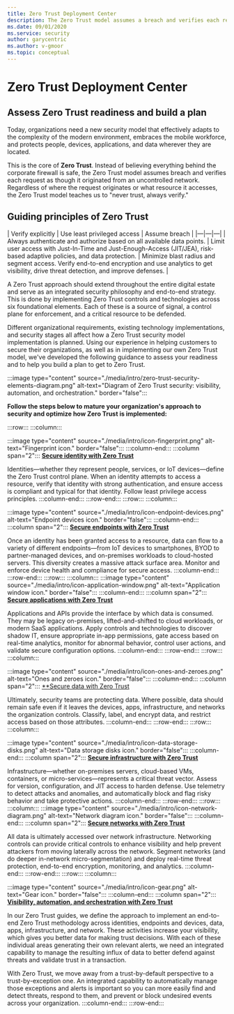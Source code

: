 ```yaml
---
title: Zero Trust Deployment Center
description: The Zero Trust model assumes a breach and verifies each request as though it originated from an uncontrolled network. Regardless of where the request originates or what resource it accesses, the Zero Trust model teaches us to never trust and to always verify.
ms.date: 09/01/2020
ms.service: security
author: garycentric
ms.author: v-gmoor
ms.topic: conceptual
---
```


# Zero Trust Deployment Center

## Assess Zero Trust readiness and build a plan

Today, organizations need a new security model that effectively adapts
to the complexity of the modern environment, embraces the mobile
workforce, and protects people, devices, applications, and data wherever
they are located.

This is the core of **Zero Trust**. Instead of believing everything
behind the corporate firewall is safe, the Zero Trust model assumes
breach and verifies each request as though it originated from an
uncontrolled network. Regardless of where the request originates or what
resource it accesses, the Zero Trust model teaches us to "never trust,
always verify."

## Guiding principles of Zero Trust

| Verify&nbsp;explicitly | Use least privileged access | Assume breach |
|—|—|—|
| Always authenticate and authorize based on all available data points. | Limit user access with Just-In-Time and Just-Enough-Access (JIT/JEA), risk-based adaptive policies, and data protection. | Minimize blast radius and segment access. Verify end-to-end encryption and use analytics to get visibility, drive threat detection, and improve defenses. |


A Zero Trust approach should extend throughout the entire digital estate
and serve as an integrated security philosophy and end-to-end strategy.
This is done by implementing Zero Trust controls and technologies across
six foundational elements. Each of these is a source of signal, a
control plane for enforcement, and a critical resource to be defended.

Different organizational requirements, existing technology
implementations, and security stages all affect how a Zero Trust
security model implementation is planned. Using our experience in
helping customers to secure their organizations, as well as in
implementing our own Zero Trust model, we've developed the following
guidance to assess your readiness and to help you build a plan to get to
Zero Trust.

<!--
<img src="./media/image1.png" style="width:5.82154in;height:1.56944in" />
-->
:::image type="content" source="./media/intro/zero-trust-security-elements-diagram.png" alt-text="Diagram of Zero Trust security: visibility, automation, and orchestration." border="false":::

**Follow the steps below to mature your organization's approach to
security and optimize how Zero Trust is implemented:**

:::row:::
   :::column:::
<!--
<img src="./media/intro/image2.png" style="width:0.51701in;height:0.51701in" />
-->
:::image type="content" source="./media/intro/icon-fingerprint.png" alt-text="Fingerprint icon." border="false":::
   :::column-end:::
   :::column span="2":::
[**Secure identity with Zero Trust**](./identity.md)

Identities—whether they represent people, services, or IoT devices—define the Zero Trust control plane. When an identity attempts to access a resource, verify that identity with strong authentication, and ensure access is compliant and typical for that identity. Follow least privilege access principles.
   :::column-end:::
:::row-end:::
:::row:::
   :::column:::
<!--
<img src="./media/intro/image4.emf" style="width:0.27292in;height:0.27292in" />
-->
:::image type="content" source="./media/intro/icon-endpoint-devices.png" alt-text="Endpoint devices icon." border="false":::
   :::column-end:::
   :::column span="2":::
[**Secure endpoints with Zero Trust**](./endpoints.md)

Once an identity has been granted access to a resource, data can flow to a variety of different endpoints—from IoT devices to smartphones, BYOD to partner-managed devices, and on-premises workloads to cloud-hosted servers. This diversity creates a massive attack surface area. Monitor and enforce device health and compliance for secure access.
   :::column-end:::
:::row-end:::
:::row:::
   :::column:::
:::image type="content" source="./media/intro/icon-application-window.png" alt-text="Application window icon." border="false":::
   :::column-end:::
   :::column span="2":::
[**Secure applications with Zero Trust**](./applications.md)

Applications and APIs provide the interface by which data is consumed. They may be legacy on-premises, lifted-and-shifted to cloud workloads, or modern SaaS applications. Apply controls and technologies to discover shadow IT, ensure appropriate in-app permissions, gate access based on real-time analytics, monitor for abnormal behavior, control user actions, and validate secure configuration options.
   :::column-end:::
:::row-end:::
:::row:::
   :::column:::
<!--
<img src="./media/intro/image5.png" style="width:0.26189in;height:0.22618in" />
-->
:::image type="content" source="./media/intro/icon-ones-and-zeroes.png" alt-text="Ones and zeroes icon." border="false":::
   :::column-end:::
   :::column span="2":::
[**Secure data with Zero Trust](./data.md)

Ultimately, security teams are protecting data. Where possible, data should remain safe even if it leaves the devices, apps, infrastructure, and networks the organization controls. Classify, label, and encrypt data, and restrict access based on those attributes.
   :::column-end:::
:::row-end:::
:::row:::
   :::column:::
<!--
<img src="./media/intro/image8.png" style="width:0.24653in;height:0.24653in" />
-->
:::image type="content" source="./media/intro/icon-data-storage-disks.png" alt-text="Data storage disks icon." border="false":::
   :::column-end:::
   :::column span="2":::
[**Secure infrastructure with Zero Trust**](./infrastructure.md)

Infrastructure—whether on-premises servers, cloud-based VMs, containers, or micro-services—represents a critical threat vector. Assess for version, configuration, and JIT access to harden defense. Use telemetry to detect attacks and anomalies, and automatically block and flag risky behavior and take protective actions.
   :::column-end:::
:::row-end:::
:::row:::
   :::column:::
:::image type="content" source="./media/intro/icon-network-diagram.png" alt-text="Network diagram icon." border="false":::
   :::column-end:::
   :::column span="2":::
[**Secure networks with Zero Trust**](./networks.md)

All data is ultimately accessed over network infrastructure. Networking controls can provide critical controls to enhance visibility and help prevent attackers from moving laterally across the network. Segment networks (and do deeper in-network micro-segmentation) and deploy real-time threat protection, end-to-end encryption, monitoring, and analytics.
   :::column-end:::
:::row-end:::
:::row:::
   :::column:::
<!--
<img src="./media/intro/icon-gear.png" style="width:75px;height:75px" />
-->
:::image type="content" source="./media/intro/icon-gear.png" alt-text="Gear icon." border="false":::
   :::column-end:::
   :::column span="2":::
[**Visibility, automation, and orchestration with Zero Trust**](./visibility-automation-orchestration.md)

In our Zero Trust guides, we define the approach to implement an end-to-end Zero Trust methodology across identities, endpoints and devices, data, apps, infrastructure, and network. These activities increase your visibility, which gives you better data for making trust decisions. With each of these individual areas generating their own relevant alerts, we need an integrated capability to manage the resulting influx of data to better defend against threats and validate trust in a transaction.

With Zero Trust, we move away from a trust-by-default perspective to a trust-by-exception one. An integrated capability to automatically manage those exceptions and alerts is important so you can more easily find and detect threats, respond to them, and prevent or block undesired events across your organization.
   :::column-end:::
:::row-end:::
